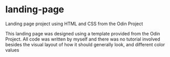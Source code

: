 # landing-page
Landing page project using HTML and CSS from the Odin Project

This landing page was designed using a template provided from the Odin Project. All code was written by myself and there was no tutorial involved besides the visual layout of how it should generally look, and different color values
